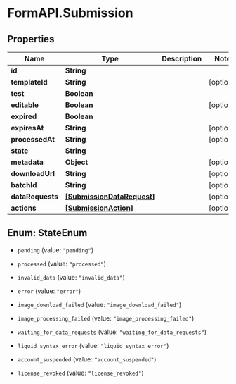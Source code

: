 # FormAPI.Submission

## Properties
Name | Type | Description | Notes
------------ | ------------- | ------------- | -------------
**id** | **String** |  | 
**templateId** | **String** |  | [optional] 
**test** | **Boolean** |  | 
**editable** | **Boolean** |  | [optional] 
**expired** | **Boolean** |  | 
**expiresAt** | **String** |  | [optional] 
**processedAt** | **String** |  | [optional] 
**state** | **String** |  | 
**metadata** | **Object** |  | [optional] 
**downloadUrl** | **String** |  | [optional] 
**batchId** | **String** |  | [optional] 
**dataRequests** | [**[SubmissionDataRequest]**](SubmissionDataRequest.md) |  | [optional] 
**actions** | [**[SubmissionAction]**](SubmissionAction.md) |  | [optional] 


<a name="StateEnum"></a>
## Enum: StateEnum


* `pending` (value: `"pending"`)

* `processed` (value: `"processed"`)

* `invalid_data` (value: `"invalid_data"`)

* `error` (value: `"error"`)

* `image_download_failed` (value: `"image_download_failed"`)

* `image_processing_failed` (value: `"image_processing_failed"`)

* `waiting_for_data_requests` (value: `"waiting_for_data_requests"`)

* `liquid_syntax_error` (value: `"liquid_syntax_error"`)

* `account_suspended` (value: `"account_suspended"`)

* `license_revoked` (value: `"license_revoked"`)




